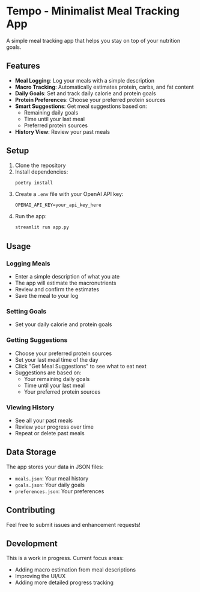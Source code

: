 # Tempo - Minimalist Meal Tracking App

A simple meal tracking app that helps you stay on top of your nutrition goals.

## Features

- **Meal Logging**: Log your meals with a simple description
- **Macro Tracking**: Automatically estimates protein, carbs, and fat content
- **Daily Goals**: Set and track daily calorie and protein goals
- **Protein Preferences**: Choose your preferred protein sources
- **Smart Suggestions**: Get meal suggestions based on:
  - Remaining daily goals
  - Time until your last meal
  - Preferred protein sources
- **History View**: Review your past meals

## Setup
1. Clone the repository
2. Install dependencies:
   ```bash
   poetry install
   ```
3. Create a `.env` file with your OpenAI API key:
   ```
   OPENAI_API_KEY=your_api_key_here
   ```
4. Run the app:
   ```bash
   streamlit run app.py
   ```

## Usage

### Logging Meals
- Enter a simple description of what you ate
- The app will estimate the macronutrients
- Review and confirm the estimates
- Save the meal to your log

### Setting Goals
- Set your daily calorie and protein goals

### Getting Suggestions
- Choose your preferred protein sources
- Set your last meal time of the day
- Click "Get Meal Suggestions" to see what to eat next
- Suggestions are based on:
  - Your remaining daily goals
  - Time until your last meal
  - Your preferred protein sources

### Viewing History
- See all your past meals
- Review your progress over time
- Repeat or delete past meals

## Data Storage

The app stores your data in JSON files:
- `meals.json`: Your meal history
- `goals.json`: Your daily goals
- `preferences.json`: Your preferences

## Contributing

Feel free to submit issues and enhancement requests!

## Development

This is a work in progress. Current focus areas:
- Adding macro estimation from meal descriptions
- Improving the UI/UX
- Adding more detailed progress tracking